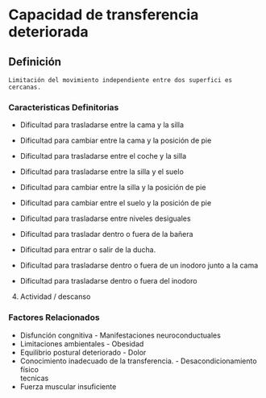 # Capacidad de transferencia deteriorada
## Definición
	Limitación del movimiento independiente entre dos superfici es cercanas.

### Caracteristicas Definitorias
- Dificultad para trasladarse entre la 
cama y la silla   
- Dificultad para cambiar entre la 
cama y la posición de pie   
- Dificultad para trasladarse entre 
el coche y la silla   
- Dificultad para trasladarse 
entre la silla y el suelo   
- Dificultad para cambiar entre 
la silla y la posición de pie   
- Dificultad para cambiar entre el 
suelo y la posición de pie   
 
 
 
 
- Dificultad para trasladarse 
entre niveles desiguales   
- Dificultad para trasladar dentro o 
fuera de la bañera   
- Dificultad para entrar o salir de 
la ducha.   
- Dificultad para trasladarse 
dentro o fuera de un inodoro 
junto a la cama   
- Dificultad para trasladarse 
dentro o fuera del inodoro   
 
 4. Actividad / descanso

### Factores Relacionados
- Disfunción congnitiva  - Manifestaciones 
neuroconductuales  
- Limitaciones ambientales  - Obesidad  
- Equilibrio postural deteriorado  - Dolor  
- Conocimiento inadecuado de la 
transferencia.  - Desacondicionamiento físico  
 tecnicas     
- Fuerza muscular insuficiente

